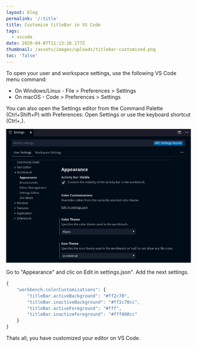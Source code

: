 ```yaml
---
layout: blog
permalink: '/:title'
title: Customize titleBar in VS Code
tags:
  - vscode
date: 2020-04-07T11:13:16.177Z
thumbnail: /assets/images/uploads/titlebar-customized.png
toc: 'false'
---
```

To open your user and workspace settings, use the following VS Code menu command:

* On Windows/Linux - File > Preferences > Settings
* On macOS - Code > Preferences > Settings

You can also open the Settings editor from the Command Palette (Ctrl+Shift+P) with Preferences: Open Settings or use the keyboard shortcut (Ctrl+,).

![](/assets/images/uploads/settings.png)

Go to "Appearance" and clic on Edit in settings.json". Add the next settings.

```javascript
{
    "workbench.colorCustomizations": {
        "titleBar.activeBackground": "#ff2c70",
        "titleBar.inactiveBackground": "#ff2c70cc",
        "titleBar.activeForeground": "#fff",
        "titleBar.inactiveForeground": "#fff000cc"
    } 
}
```
Thats all, you have customized your editor on VS Code.